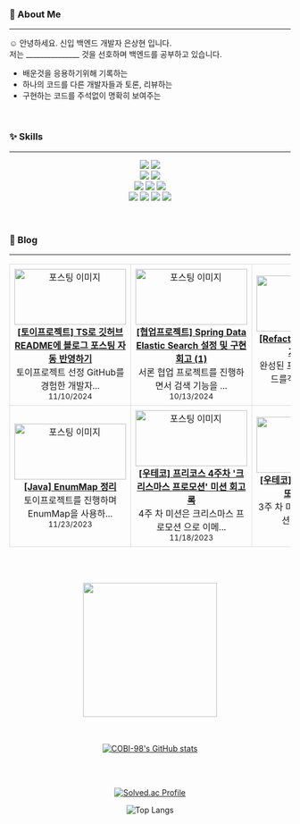 
### 🚀 About Me
---

☺️ 안녕하세요. 신입 백엔드 개발자 은상현 입니다. <br>
저는 _______________ 것을 선호하며 백엔드를 공부하고 있습니다.
- 배운것을 응용하기위해 기록하는
- 하나의 코드를 다른 개발자들과 토론, 리뷰하는
- 구현하는 코드를 주석없이 명확히 보여주는
  
<br>


  
### ✨ Skills
---
<div align="center">
  <img src="https://img.shields.io/badge/Spring Boot-6DB33F?style=flat-square&logo=Spring Boot&logoColor=white"/>
  <img src="https://img.shields.io/badge/Java-0769AD?style=flat-square&logo=Java&logoColor=white"/><br>
  <img src="https://img.shields.io/badge/MariaDB-1F305F?style=for-flat-square&logo=MariaDB&logoColor=white"/>
  <img src="https://img.shields.io/badge/oracle-F80000?style=flat-square&logo=oracle&logoColor=white"/><br> 
  <img src="https://img.shields.io/badge/IntelliJ-000000?style=flat-square&logo=IntelliJ IDEA&logoColor=white"/>
  <img src="https://img.shields.io/badge/docker-2496ED?style=flat-square&logo=docker&logoColor=white"/>
  <img src="https://img.shields.io/badge/Visual Studio Code-007ACC?style=flat-square&logo=Visual Studio Code&logoColor=white"/><br>
  
  <img src="https://img.shields.io/badge/HTML5-E34F26?style=flat-square&logo=HTML5&logoColor=white"/>
  <img src="https://img.shields.io/badge/JavaScript-F7DF1E?style=flat-square&logo=JavaScript&logoColor=white"/>
  <img src="https://img.shields.io/badge/CSS-1572B6?style=flat-square&logo=CSS3&logoColor=white"/>
  <img src="https://img.shields.io/badge/Thymeleaf-1572B6?style=flat-square&logo=Thymeleaf&logoColor=white"/>
  <br>
  <br>
  <br>
</div>

### 📖 Blog 

---
<table>
  <tr>
    <td align="center" style="border: 1px solid #ddd; padding: 8px;">
                <img src="https://img1.daumcdn.net/thumb/R750x0/?scode=mtistory2&fname=https%3A%2F%2Fblog.kakaocdn.net%2Fdn%2Fesweyq%2FbtsKC6n1sFJ%2FNfshQw8GU4TZZWe1aq4jK0%2Fimg.png" alt="포스팅 이미지" width="200" height="100"><br>
                <strong><a href="https://cobi-98.tistory.com/86">[토이프로젝트] TS로 깃허브 README에 블로그 포스팅 자동 반영하기</a></strong><br>
                <p style="margin: 0; padding: 0;">토이프로젝트 선정 GitHub를 경험한 개발자...</p>
                <small style="margin-top: 4px;">11/10/2024</small>
              </td>
    <td align="center" style="border: 1px solid #ddd; padding: 8px;">
                <img src="https://img1.daumcdn.net/thumb/R750x0/?scode=mtistory2&fname=https%3A%2F%2Fblog.kakaocdn.net%2Fdn%2FckzjdT%2FbtsJ4LX5qaR%2FO5cIq0NTapfkHc3ASspxgk%2Fimg.png" alt="포스팅 이미지" width="200" height="100"><br>
                <strong><a href="https://cobi-98.tistory.com/83">[협업프로젝트] Spring Data Elastic Search 설정 및 구현 회고 (1)</a></strong><br>
                <p style="margin: 0; padding: 0;">서론 협업 프로젝트를 진행하면서 검색 기능을 ...</p>
                <small style="margin-top: 4px;">10/13/2024</small>
              </td>
    <td align="center" style="border: 1px solid #ddd; padding: 8px;">
                <img src="https://img1.daumcdn.net/thumb/R750x0/?scode=mtistory2&fname=https%3A%2F%2Fblog.kakaocdn.net%2Fdn%2FQsJif%2FbtsAO8uL1g1%2F25he4tDkXL3PjF1D6K8v5k%2Fimg.png" alt="포스팅 이미지" width="200" height="100"><br>
                <strong><a href="https://cobi-98.tistory.com/82">[Refactor] 리팩터링에 순서가 존재할까?</a></strong><br>
                <p style="margin: 0; padding: 0;">완성된 프로젝트나 작성된 코드를객체지향 프로그...</p>
                <small style="margin-top: 4px;">11/23/2023</small>
              </td>
  </tr>
  <tr>
    <td align="center" style="border: 1px solid #ddd; padding: 8px;">
                <img src="https://img1.daumcdn.net/thumb/R750x0/?scode=mtistory2&fname=https%3A%2F%2Fblog.kakaocdn.net%2Fdn%2FbwXOmf%2FbtsAPiRxDph%2FpM34wceXwUgbNMjXKGnT91%2Fimg.png" alt="포스팅 이미지" width="200" height="100"><br>
                <strong><a href="https://cobi-98.tistory.com/81">[Java] EnumMap 정리</a></strong><br>
                <p style="margin: 0; padding: 0;">토이프로젝트를 진행하며 EnumMap을 사용하...</p>
                <small style="margin-top: 4px;">11/23/2023</small>
              </td>
    <td align="center" style="border: 1px solid #ddd; padding: 8px;">
                <img src="https://img1.daumcdn.net/thumb/R750x0/?scode=mtistory2&fname=https%3A%2F%2Fblog.kakaocdn.net%2Fdn%2Fmdx4e%2FbtsAvU5w6qC%2FK3SK1Qtc0x2LY70CZfws30%2Fimg.jpg" alt="포스팅 이미지" width="200" height="100"><br>
                <strong><a href="https://cobi-98.tistory.com/80">[우테코] 프리코스 4주차 '크리스마스 프로모션' 미션 회고록</a></strong><br>
                <p style="margin: 0; padding: 0;">4주 차 미션은 크리스마스 프로모션 으로 이메...</p>
                <small style="margin-top: 4px;">11/18/2023</small>
              </td>
    <td align="center" style="border: 1px solid #ddd; padding: 8px;">
                <img src="https://img1.daumcdn.net/thumb/R750x0/?scode=mtistory2&fname=https%3A%2F%2Fblog.kakaocdn.net%2Fdn%2FsjaGE%2FbtsAbmUL0fS%2F6x9sWfPexVcQnRSFDZ7lq0%2Fimg.jpg" alt="포스팅 이미지" width="200" height="100"><br>
                <strong><a href="https://cobi-98.tistory.com/79">[우테코] 프리코스 3주차 '로또' 미션 회고록</a></strong><br>
                <p style="margin: 0; padding: 0;">3주 차 미션은 자동차 경주 미션이었습니다. ...</p>
                <small style="margin-top: 4px;">11/12/2023</small>
              </td>
  </tr> 
</table>

<br><br>

<div align="center">
  <a href="https://github.com/devxb/gitanimals">
    <img src="https://render.gitanimals.org/farms/COBI-98" height="240"/>
  </a>
  <br>
  <br>
  <br>
  
  [![COBI-98's GitHub stats](https://github-readme-stats.vercel.app/api?username=COBI-98)](https://github.com/COBI-98/github-readme-stats)
  
</div>

<div align="center">
  <br>
  <br>
  
  [![Solved.ac Profile](http://mazassumnida.wtf/api/v2/generate_badge?boj=tkdgus968)](https://solved.ac/tkdgus968/)
  
</div>

<div align="center">
  
  ![Top Langs](https://github-readme-stats.vercel.app/api/top-langs/?username=COBI-98&layout=compact&theme=tokyonight)
  
</div>
